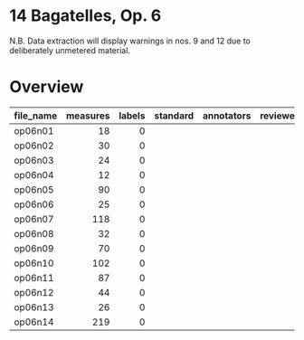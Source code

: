 # 14 Bagatelles, Op. 6

N.B. Data extraction will display warnings in nos. 9 and 12 due to deliberately unmetered material.

# Overview
|file_name|measures|labels|standard|annotators|reviewers|
|---------|-------:|-----:|--------|----------|---------|
|op06n01  |      18|     0|        |          |         |
|op06n02  |      30|     0|        |          |         |
|op06n03  |      24|     0|        |          |         |
|op06n04  |      12|     0|        |          |         |
|op06n05  |      90|     0|        |          |         |
|op06n06  |      25|     0|        |          |         |
|op06n07  |     118|     0|        |          |         |
|op06n08  |      32|     0|        |          |         |
|op06n09  |      70|     0|        |          |         |
|op06n10  |     102|     0|        |          |         |
|op06n11  |      87|     0|        |          |         |
|op06n12  |      44|     0|        |          |         |
|op06n13  |      26|     0|        |          |         |
|op06n14  |     219|     0|        |          |         |
